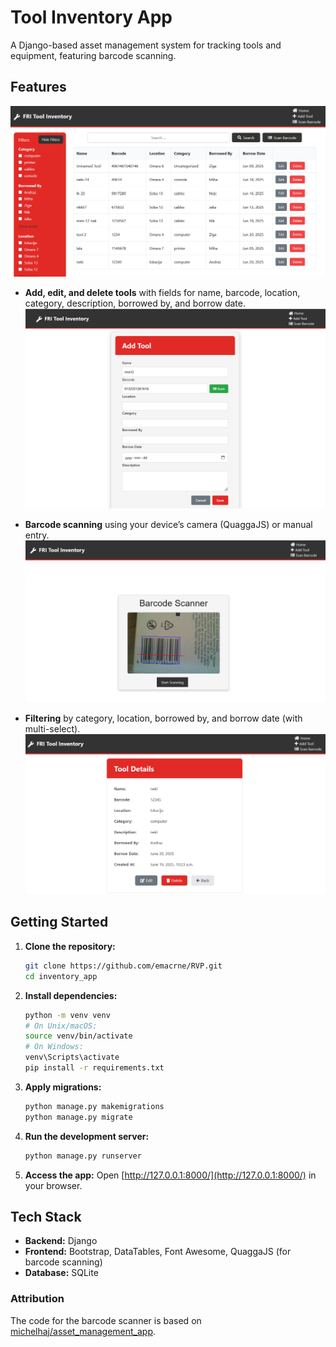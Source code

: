 # Tool Inventory App

A  Django-based asset management system for tracking tools and equipment, featuring barcode scanning.

## Features

   ![Home](images/home.png)
- **Add, edit, and delete tools** with fields for name, barcode, location, category, description, borrowed by, and borrow date.
  ![Add Screenshot](images/add_tool.png)

- **Barcode scanning** using your device’s camera (QuaggaJS) or manual entry.
  ![Barcode Scanner](images/scan.png)
  
- **Filtering** by category, location, borrowed by, and borrow date (with multi-select).
  ![Detail](images/tool_detail.png)

## Getting Started

1. **Clone the repository:**
   ```sh
   git clone https://github.com/emacrne/RVP.git
   cd inventory_app
   ```

2. **Install dependencies:**
   ```sh
   python -m venv venv
   # On Unix/macOS:
   source venv/bin/activate
   # On Windows:
   venv\Scripts\activate
   pip install -r requirements.txt
   ```

3. **Apply migrations:**
   ```sh
   python manage.py makemigrations
   python manage.py migrate
   ```

4. **Run the development server:**
   ```sh
   python manage.py runserver
   ```

5. **Access the app:**
   Open [http://127.0.0.1:8000/](http://127.0.0.1:8000/) in your browser.


## Tech Stack

- **Backend:** Django 
- **Frontend:** Bootstrap, DataTables, Font Awesome, QuaggaJS (for barcode scanning)
- **Database:** SQLite




### Attribution

The code for the barcode scanner is based on [michelhaj/asset_management_app](https://github.com/michelhaj/asset_management_app.git).


